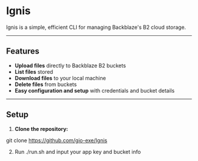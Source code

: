 # Ignis

Ignis is a simple, efficient CLI for managing Backblaze's B2 cloud storage.

---

## Features

- **Upload files** directly to Backblaze B2 buckets  
- **List files** stored  
- **Download files** to your local machine  
- **Delete files** from buckets  
- **Easy configuration and setup** with credentials and bucket details  

---

## Setup

1. **Clone the repository:**  

git clone https://github.com/gio-exe/Ignis

2. Run ./run.sh and input your app key and bucket info
